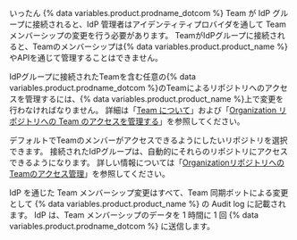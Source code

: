 いったん {% data variables.product.prodname_dotcom %} Team が IdP グループに接続されると、IdP 管理者はアイデンティティプロバイダを通して Team メンバーシップの変更を行う必要があります。 TeamがIdPグループに接続されると、Teamのメンバーシップは{% data variables.product.product_name %}やAPIを通じて管理することはできません。

IdPグループに接続されたTeamを含む任意の{% data variables.product.prodname_dotcom %}のTeamによるリポジトリへのアクセスを管理するには、{% data variables.product.product_name %}上で変更を行わなければなりません。 詳細は「[Team について](/articles/about-teams)」および「[Organization リポジトリへの Team のアクセスを管理する](/articles/managing-team-access-to-an-organization-repository)」を参照してください。

デフォルトでTeamのメンバーがアクセスできるようにしたいリポジトリを選択できます。 接続されたIdPグループは、自動的にそれらのリポジトリにアクセスできるようになります。 詳しい情報については「[OrganizationリポジトリへのTeamのアクセス管理](/articles/managing-team-access-to-an-organization-repository)」を参照してください。

IdP を通じた Team メンバーシップ変更はすべて、Team 同期ボットによる変更として {% data variables.product.product_name %} の Audit log に記載されます。 IdP は、Team メンバーシップのデータを 1 時間に 1 回 {% data variables.product.prodname_dotcom %} に送信します。